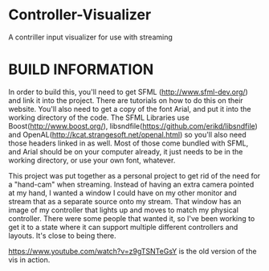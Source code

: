 Controller-Visualizer
=====================

A contriller input visualizer for use with streaming

BUILD INFORMATION
=================
In order to build this, you'll need to get SFML (http://www.sfml-dev.org/) and link it into the project. There are tutorials on how to do this on their website. You'll also need to get a copy of the font Arial, and put it into the working directory of the code. The SFML Libraries use Boost(http://www.boost.org/), libsndfile(https://github.com/erikd/libsndfile) and OpenAL(http://kcat.strangesoft.net/openal.html) so you'll also need those headers linked in as well. Most of those come bundled with SFML, and Arial should be on your computer already, it just needs to be in the working directory, or use your own font, whatever.

This project was put together as a personal project to get rid of the need for a "hand-cam" when streaming. Instead of having an extra camera pointed at my hand, I wanted a window I could have on my other monitor and stream that as a separate source onto my stream. That window has an image of my controller that lights up and moves to match my physical controller. There were some people that wanted it, so I've been working to get it to a state where it can support multiple different controllers and layouts. It's close to being there.

https://www.youtube.com/watch?v=z9gTSNTeGsY is the old version of the vis in action.
